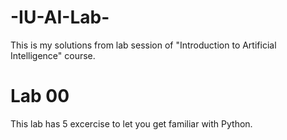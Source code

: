 # -IU-AI-Lab-
This is my solutions from lab session of "Introduction to Artificial Intelligence" course.

# Lab 00
This lab has 5 excercise to let you get familiar with Python.


